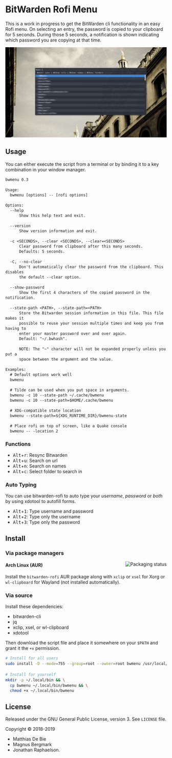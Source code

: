 # BitWarden Rofi Menu

This is a work in progress to get the BitWarden cli functionality in an easy Rofi menu.
On selecting an entry, the password is copied to your clipboard for 5 seconds.
During those 5 seconds, a notification is shown indicating which password you
are copying at that time.

![bitwarden-rofi](img/screenshot1.png)

## Usage

You can either execute the script from a terminal or by binding it to a key
combination in your window manager.

```
bwmenu 0.3

Usage:
  bwmenu [options] -- [rofi options]

Options:
  --help
      Show this help text and exit.

  --version
      Show version information and exit.

  -c <SECONDS>, --clear <SECONDS>, --clear=<SECONDS>
      Clear password from clipboard after this many seconds.
      Defaults: 5 seconds.

  -C, --no-clear
      Don't automatically clear the password from the clipboard. This disables
      the default --clear option.

  --show-password
      Show the first 4 characters of the copied password in the notification.

  --state-path <PATH>, --state-path=<PATH>
      Store the Bitwarden session information in this file. This file makes it
      possible to reuse your session multiple times and keep you from having to
      enter your master password over and over again.
      Default: "~/.bwhash".

      NOTE: The "~" character will not be expanded properly unless you put a
      space between the argument and the value.

Examples:
  # Default options work well
  bwmenu

  # Tilde can be used when you put space in arguments.
  bwmenu -c 10 --state-path ~/.cache/bwmenu
  bwmenu -c 10 --state-path=$HOME/.cache/bwmenu

  # XDG-compatible state location
  bwmenu --state-path=${XDG_RUNTIME_DIR}/bwmenu-state

  # Place rofi on top of screen, like a Quake console
  bwmenu -- -location 2
```


### Functions

  - <kbd>Alt</kbd>+<kbd>r</kbd>: Resync Bitwarden
  - <kbd>Alt</kbd>+<kbd>u</kbd>: Search on url
  - <kbd>Alt</kbd>+<kbd>n</kbd>: Search on names
  - <kbd>Alt</kbd>+<kbd>c</kbd>: Select folder to search in

### Auto Typing
You can use bitwarden-rofi to auto type your *username*, *password* or *both* by using xdotool to autofill forms.
  - <kbd>Alt</kbd>+<kbd>1</kbd>: Type username and password
  - <kbd>Alt</kbd>+<kbd>2</kbd>: Type only the username
  - <kbd>Alt</kbd>+<kbd>3</kbd>: Type only the password


## Install

### Via package managers

<a href="https://repology.org/metapackage/bitwarden-rofi/versions">
  <img src="https://repology.org/badge/vertical-allrepos/bitwarden-rofi.svg" alt="Packaging status" align="right">
</a>

#### Arch Linux (AUR)

Install the `bitwarden-rofi` AUR package along with `xclip` or `xsel` for Xorg or `wl-clipboard` for Wayland (not installed automatically).

### Via source

Install these dependencies:

- bitwarden-cli
- jq
- xclip, xsel, or wl-clipboard
- xdotool

Then download the script file and place it somewhere on your `$PATH` and grant it
the `+x` permission.

```bash
# Install for all users
sudo install -D --mode=755 --group=root --owner=root bwmenu /usr/local/bin/bwmenu

# Install for yourself
mkdir -p ~/.local/bin && \
  cp bwmenu ~/.local/bin/bwmenu && \
  chmod +x ~/.local/bin/bwmenu
```

## License

Released under the GNU General Public License, version 3. See `LICENSE` file.

Copyright © 2018-2019
  * Matthias De Bie
  * Magnus Bergmark
  * Jonathan Raphaelson.
